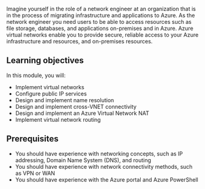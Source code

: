 Imagine yourself in the role of a network engineer at an organization that is in the process of migrating infrastructure and applications to Azure. As the network engineer you need users to be able to access resources such as file storage, databases, and applications on-premises and in Azure. Azure virtual networks enable you to provide secure, reliable access to your Azure infrastructure and resources, and on-premises resources.

## Learning objectives

In this module, you will:

 -  Implement virtual networks
 -  Configure public IP services
 -  Design and implement name resolution
 -  Design and implement cross-VNET connectivity
 -  Design and implement an Azure Virtual Network NAT
 -  Implement virtual network routing

## Prerequisites

 -  You should have experience with networking concepts, such as IP addressing, Domain Name System (DNS), and routing
 -  You should have experience with network connectivity methods, such as VPN or WAN
 -  You should have experience with the Azure portal and Azure PowerShell
